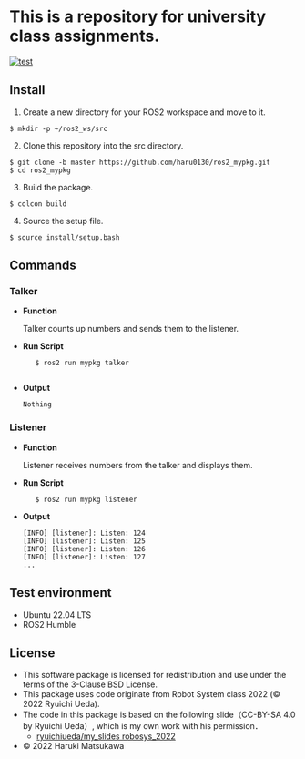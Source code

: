 # **This is a repository for university class assignments.**

[![test](https://github.com/haru0130/ros2_mypkg/actions/workflows/test.yml/badge.svg)](https://github.com/haru0130/ros2_mypkg/actions/workflows/test.yml)


## **Install**
1. Create a new directory for your ROS2 workspace and move to it.
 ```
$ mkdir -p ~/ros2_ws/src
 ```
 2. Clone this repository into the src directory.
  ``` 
  $ git clone -b master https://github.com/haru0130/ros2_mypkg.git
  $ cd ros2_mypkg   
  ```
 3. Build the package.
  ``` 
  $ colcon build
  ``` 
 4. Source the setup file.
  ```
  $ source install/setup.bash
  ```
  

## **Commands**


### **Talker**
* **Function**
  
  Talker counts up numbers and sends them to the listener.

*  **Run Script**
     ``` 
        $ ros2 run mypkg talker
  
  
      ```
* **Output**
   ``` 
   Nothing
    ```
### **Listener**
* **Function**
    
    Listener receives numbers from the talker and displays them.




*  **Run Script**
     ``` 
        $ ros2 run mypkg listener
      ```
* **Output**
    ``` 
    [INFO] [listener]: Listen: 124
    [INFO] [listener]: Listen: 125
    [INFO] [listener]: Listen: 126
    [INFO] [listener]: Listen: 127  
    ...

    ```









## Test environment

 * Ubuntu 22.04 LTS
 * ROS2 Humble

## License


* This software package is licensed for redistribution and use under the terms of the 3-Clause BSD License.
* This package uses code originate from Robot System class 2022 (© 2022 Ryuichi Ueda).
* The code in this package is based on the following slide（CC-BY-SA 4.0 by Ryuichi Ueda）, which is my own work with his permission．
    * [ryuichiueda/my_slides robosys_2022][def]
* © 2022 Haruki Matsukawa

[def]: https://github.com/ryuichiueda/my_slides/tree/master/robosys_2022